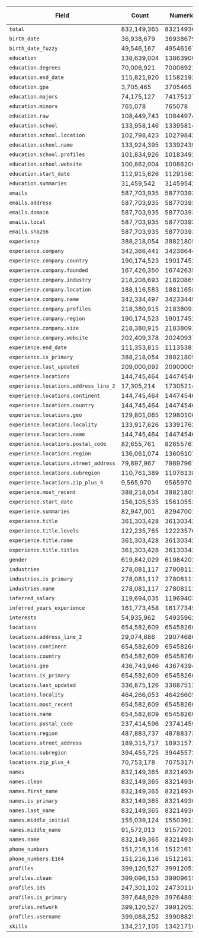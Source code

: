 | Field | Count | Numeric | Fill Rate | License Only | 
| ------------- | ------------- | ------------- | ------------- | ------------- | 
| `total` | 832,149,365 | 832149365 | 100.00% |  | 
| `birth_date` | 36,938,679 | 36938679 | 4.44% |  | 
| `birth_date_fuzzy` | 49,546,167 | 49546167 | 5.95% |  | 
| `education` | 138,639,004 | 138639004 | 16.66% |  | 
| `education.degrees` | 70,006,921 | 70006921 | 8.41% |  | 
| `education.end_date` | 115,821,920 | 115821920 | 13.92% |  | 
| `education.gpa` | 3,705,465 | 3705465 | 0.45% |  | 
| `education.majors` | 74,175,127 | 74175127 | 8.91% |  | 
| `education.minors` | 765,078 | 765078 | 0.09% |  | 
| `education.raw` | 108,449,743 | 108449743 | 13.03% | T | 
| `education.school` | 133,958,146 | 133958146 | 16.1% |  | 
| `education.school.location` | 102,798,423 | 102798423 | 12.35% |  | 
| `education.school.name` | 133,924,395 | 133924395 | 16.09% |  | 
| `education.school.profiles` | 101,834,926 | 101834926 | 12.24% |  | 
| `education.school.website` | 100,862,004 | 100862004 | 12.12% |  | 
| `education.start_date` | 112,915,626 | 112915626 | 13.57% |  | 
| `education.summaries` | 31,459,542 | 31459542 | 3.78% | T | 
| `emails` | 587,703,935 | 587703935 | 70.62% |  | 
| `emails.address` | 587,703,935 | 587703935 | 70.62% |  | 
| `emails.domain` | 587,703,935 | 587703935 | 70.62% |  | 
| `emails.local` | 587,703,935 | 587703935 | 70.62% |  | 
| `emails.sha256` | 587,703,935 | 587703935 | 70.62% |  | 
| `experience` | 388,218,054 | 388218054 | 46.65% |  | 
| `experience.company` | 342,366,441 | 342366441 | 41.14% |  | 
| `experience.company.country` | 190,174,523 | 190174523 | 22.85% |  | 
| `experience.company.founded` | 167,426,350 | 167426350 | 20.12% |  | 
| `experience.company.industry` | 218,208,693 | 218208693 | 26.22% |  | 
| `experience.company.location` | 188,116,583 | 188116583 | 22.61% |  | 
| `experience.company.name` | 342,334,497 | 342334497 | 41.14% |  | 
| `experience.company.profiles` | 218,380,915 | 218380915 | 26.24% |  | 
| `experience.company.region` | 190,174,523 | 190174523 | 22.85% |  | 
| `experience.company.size` | 218,380,915 | 218380915 | 26.24% |  | 
| `experience.company.website` | 202,409,378 | 202409378 | 24.32% |  | 
| `experience.end_date` | 111,353,815 | 111353815 | 13.38% |  | 
| `experience.is_primary` | 388,218,054 | 388218054 | 46.65% |  | 
| `experience.last_updated` | 209,000,092 | 209000092 | 25.12% |  | 
| `experience.locations` | 144,745,464 | 144745464 | 17.39% |  | 
| `experience.locations.address_line_2` | 17,305,214 | 17305214 | 2.08% |  | 
| `experience.locations.continent` | 144,745,464 | 144745464 | 17.39% |  | 
| `experience.locations.country` | 144,745,464 | 144745464 | 17.39% |  | 
| `experience.locations.geo` | 129,801,065 | 129801065 | 15.6% |  | 
| `experience.locations.locality` | 133,917,626 | 133917626 | 16.09% |  | 
| `experience.locations.name` | 144,745,464 | 144745464 | 17.39% |  | 
| `experience.locations.postal_code` | 82,655,761 | 82655761 | 9.93% |  | 
| `experience.locations.region` | 136,061,074 | 136061074 | 16.35% |  | 
| `experience.locations.street_address` | 79,897,967 | 79897967 | 9.6% |  | 
| `experience.locations.subregion` | 110,761,389 | 110761389 | 13.31% |  | 
| `experience.locations.zip_plus_4` | 9,565,970 | 9565970 | 1.15% |  | 
| `experience.most_recent` | 388,218,054 | 388218054 | 46.65% |  | 
| `experience.start_date` | 156,105,535 | 156105535 | 18.76% |  | 
| `experience.summaries` | 82,947,001 | 82947001 | 9.97% | T | 
| `experience.title` | 361,303,428 | 361303428 | 43.42% |  | 
| `experience.title.levels` | 122,235,765 | 122235765 | 14.69% |  | 
| `experience.title.name` | 361,303,428 | 361303428 | 43.42% |  | 
| `experience.title.titles` | 361,303,428 | 361303428 | 43.42% |  | 
| `gender` | 619,842,029 | 619842029 | 74.49% |  | 
| `industries` | 278,081,117 | 278081117 | 33.42% |  | 
| `industries.is_primary` | 278,081,117 | 278081117 | 33.42% |  | 
| `industries.name` | 278,081,117 | 278081117 | 33.42% |  | 
| `inferred_salary` | 119,694,035 | 119694035 | 14.38% | T | 
| `inferred_years_experience` | 161,773,458 | 161773458 | 19.44% | T | 
| `interests` | 54,935,962 | 54935962 | 6.6% |  | 
| `locations` | 654,582,609 | 654582609 | 78.66% |  | 
| `locations.address_line_2` | 29,074,686 | 29074686 | 3.49% |  | 
| `locations.continent` | 654,582,609 | 654582609 | 78.66% |  | 
| `locations.country` | 654,582,609 | 654582609 | 78.66% |  | 
| `locations.geo` | 436,743,946 | 436743946 | 52.48% |  | 
| `locations.is_primary` | 654,582,609 | 654582609 | 78.66% |  | 
| `locations.last_updated` | 336,875,126 | 336875126 | 40.48% |  | 
| `locations.locality` | 464,266,053 | 464266053 | 55.79% |  | 
| `locations.most_recent` | 654,582,609 | 654582609 | 78.66% |  | 
| `locations.name` | 654,582,609 | 654582609 | 78.66% |  | 
| `locations.postal_code` | 237,414,596 | 237414596 | 28.53% |  | 
| `locations.region` | 487,883,737 | 487883737 | 58.63% |  | 
| `locations.street_address` | 189,315,717 | 189315717 | 22.75% |  | 
| `locations.subregion` | 394,455,725 | 394455725 | 47.4% |  | 
| `locations.zip_plus_4` | 70,753,178 | 70753178 | 8.5% |  | 
| `names` | 832,149,365 | 832149365 | 100.0% |  | 
| `names.clean` | 832,149,365 | 832149365 | 100.0% |  | 
| `names.first_name` | 832,149,365 | 832149365 | 100.0% |  | 
| `names.is_primary` | 832,149,365 | 832149365 | 100.0% |  | 
| `names.last_name` | 832,149,365 | 832149365 | 100.0% |  | 
| `names.middle_initial` | 155,039,124 | 155039124 | 18.63% |  | 
| `names.middle_name` | 91,572,013 | 91572013 | 11.0% |  | 
| `names.name` | 832,149,365 | 832149365 | 100.0% |  | 
| `phone_numbers` | 151,216,116 | 151216116 | 18.17% |  | 
| `phone_numbers.E164` | 151,216,116 | 151216116 | 18.17% |  | 
| `profiles` | 399,120,527 | 399120527 | 47.96% |  | 
| `profiles.clean` | 399,096,153 | 399096153 | 47.96% |  | 
| `profiles.ids` | 247,301,102 | 247301102 | 29.72% |  | 
| `profiles.is_primary` | 397,648,929 | 397648929 | 47.79% |  | 
| `profiles.network` | 399,120,527 | 399120527 | 47.96% |  | 
| `profiles.username` | 399,088,252 | 399088252 | 47.96% |  | 
| `skills` | 134,217,105 | 134217105 | 16.13% |  | 
